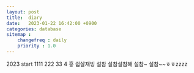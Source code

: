 ```yaml
---
layout: post
title:  diary
date:   2023-01-22 16:42:00 +0900
categories: database
sitemap :
    changefreq : daily
    priority : 1.0
---
```

2023 start
1111 222 33 4 흥 쉽살재빙 설참
설참설참해 설참~ 설참~~ㅎㅎzzzz